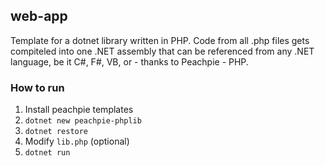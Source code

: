 ## web-app

Template for a dotnet library written in PHP. Code from all .php files gets compiteled into one .NET assembly that can be referenced from any .NET language, be it C#, F#, VB, or - thanks to Peachpie - PHP.

### How to run
1. Install peachpie templates
2. `dotnet new peachpie-phplib`
3. `dotnet restore`
4.  Modify `lib.php` (optional)
5. `dotnet run`